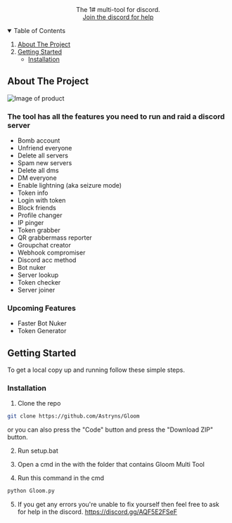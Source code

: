 <br />
<p align="center">

                 
  <h3 align="center"></h3>

  <p align="center">
    The 1# multi-tool for discord.  
    <br />
    <a href="https://discord.gg/AQF5E2FSeF">Join the discord for help</a>
  </p>
</p>

<details open="open">
  <summary>Table of Contents</summary>
  <ol>
    <li>
      <a href="#about-the-project">About The Project</a>
      <ul>
      </ul>
    </li>
    <li>
      <a href="#getting-started">Getting Started</a>
      <ul>
        <li><a href="#installation">Installation</a></li>
      </ul>
    </li>
  </ol>
</details>

## About The Project

<img src="https://media.discordapp.net/attachments/1112218030706004008/1112490168369295370/Untitled160_20230528171836.png?width=1070&height=602" alt="Image of product">

### The tool has all the features you need to run and raid a discord server  

+ Bomb account
+ Unfriend everyone
+ Delete all servers
+ Spam new servers
+ Delete all dms
+ DM everyone
+ Enable lightning (aka seizure mode)
+ Token info
+ Login with token
+ Block friends
+ Profile changer
+ IP pinger
+ Token grabber
+ QR grabbermass reporter
+ Groupchat creator
+ Webhook compromiser
+ Discord acc method
+ Bot nuker
+ Server lookup
+ Token checker
+ Server joiner



### Upcoming Features

- Faster Bot Nuker
- Token Generator

## Getting Started

To get a local copy up and running follow these simple steps.

### Installation

1. Clone the repo
```sh
git clone https://github.com/Astryns/Gloom
```
or you can also press the "Code" button and press the "Download ZIP" button.

2. Run setup.bat

3. Open a cmd in the with the folder that contains Gloom Multi Tool

4. Run this command in the cmd
  ```sh
  python Gloom.py
  ```
5. If you get any errors you're unable to fix yourself then feel free to ask for help in the discord. https://discord.gg/AQF5E2FSeF